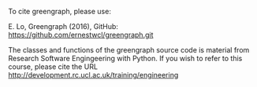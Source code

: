 To cite greengraph, please use:

E. Lo, Greengraph (2016), GitHub: https://github.com/ernestwcl/greengraph.git

The classes and functions of the greengraph source code is material from Research Software Engingeering with Python.
If you wish to refer to this course, please cite the URL http://development.rc.ucl.ac.uk/training/engineering